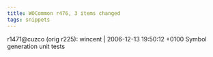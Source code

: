 ```yaml
---
title: WOCommon r476, 3 items changed
tags: snippets
---
```


r1471@cuzco (orig r225): wincent | 2006-12-13 19:50:12 +0100 Symbol generation unit tests
